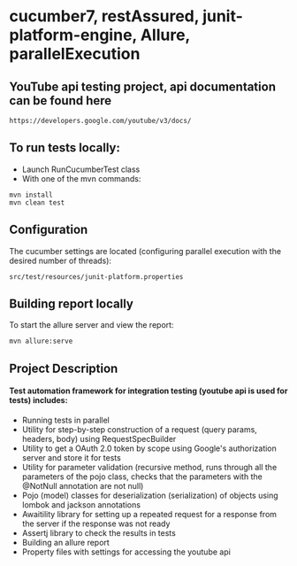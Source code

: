 # cucumber7, restAssured, junit-platform-engine, Allure, parallelExecution

## YouTube api testing project, api documentation can be found here
```
https://developers.google.com/youtube/v3/docs/
```

## To run tests locally:

- Launch RunCucumberTest class
- With one of the mvn commands:
```
mvn install
mvn clean test
```

## Configuration
The cucumber settings are located (configuring parallel execution with the desired number of threads):
```
src/test/resources/junit-platform.properties
```

## Building report locally
To start the allure server and view the report:
```
mvn allure:serve
```

## Project Description

#### Test automation framework for integration testing (youtube api is used for tests) includes:
- Running tests in parallel         
- Utility for step-by-step construction of a request (query params, headers, body) using RequestSpecBuilder
- Utility to get a OAuth 2.0 token by scope using Google's authorization server and store it for tests
- Utility for parameter validation (recursive method, runs through all the parameters of the pojo class, checks that the parameters with the @NotNull annotation are not null)
- Pojo (model) classes for deserialization (serialization) of objects using lombok and jackson annotations
- Awaitility library for setting up a repeated request for a response from the server if the response was not ready
- Assertj library to check the results in tests
- Building an allure report
- Property files with settings for accessing the youtube api


